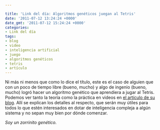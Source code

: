 ```yaml
---

title: 'Link del día: Algoritmos genéticos juegan al Tetris'
date: '2011-07-12 13:24:24 +0000'
date_gmt: '2011-07-12 15:24:24 +0000'
categories:
- Link del día
tags:
- blog
- video
- inteligencia artificial
- juego
- algoritmos genéticos
- tetris
- artículo
---
```


Ni más ni menos que como lo dice el título, este es el caso de alguien que con un poco de tiempo libre  (bueno, mucho) y algo de ingenio (bueno, mucho) logró hacer un algoritmo genético que aprendiera a jugar al Tetris. Podemos ver tanto la teoría como la práctica en videos en [el artículo de su blog](http://luckytoilet.wordpress.com/2011/05/27/coding-a-tetris-ai-using-a-genetic-algorithm/). Allí se explican los detalles al respecto, que serán muy útiles para todos lo que estén interesados en dotar de inteligencia compleja a algún sistema y no sepan muy bien por dónde comenzar.

_Soy un zorrinito genético._
